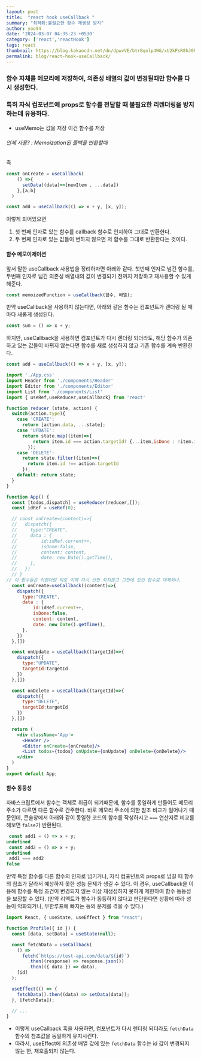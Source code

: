 ```yaml
---
layout: post
title:  "react hook useCallback "
summary: "최적화:불필요한 함수 재생성 방지"
author: yoo94
date: '2024-03-07 04:35:23 +0530'
category: ['react','reactHook']
tags: react
thumbnail: https://blog.kakaocdn.net/dn/dpwvVE/btrBqolp4WG/xU2kPsR8hJ0Rpx9B1LSoZ1/img.png
permalink: blog/react-hook-useCallback/
---
```

### 함수 자체를 메모리에 저장하여, 의존성 배열의 값이 변경될때만 함수를 다시 생성한다.
### 특히 자식 컴포넌트에 props로 함수를 전달할 때 불필요한 리렌더링을 방지하는데 유용하다. 

* useMemo는 값을 저장 이건 함수를 저장

###### 언제 사용?  : Memoization된 콜백을 반환할때

즉
```jsx
const onCreate = useCallback(
    () =>{
      setData((data)=>[newItem , ...data])
    },[a,b]
  )
```
```jsx
const add = useCallback(() => x + y, [x, y]);
```

이렇게 되어있으면
1. 첫 번째 인자로 있는 함수를 callback 함수로 인지하여 그대로 반환한다.
2. 두 번째 인자로 있는 값들이 변하지 않으면 저 함수를 그대로 반환한다는 것이다.

#### 함수 메모이제이션

앞서 말한 useCallback 사용법을 정리하자면 아래와 같다. 첫번째 인자로 넘긴 함수를, 두번째 인자로 넘긴 의존성 배열내의 값이 변경되기 전까지 저장하고 재사용할 수 있게 해준다.

```javascript
const memoizedFunction = useCallback(함수, 배열);
```

만약 useCallback을 사용하지 않는다면, 아래와 같은 함수는 컴포넌트가 렌더링 될 때마다 새롭게 생성된다.

```jsx
const sum = () => x + y;
```
하지만, useCallback을 사용하면 컴포넌트가 다시 렌더링 되더라도, 해당 함수가 의존하고 있는 값들이 바뀌지 않는다면 함수를 새로 생성하지 않고 기존 함수를 계속 반환한다.

```jsx
const add = useCallback(() => x + y, [x, y]);
```

```jsx
import './App.css'
import Header from './components/Header'
import Editor from './components/Editor'
import List from './components/List'
import { useRef,useReducer,useCallback} from 'react'

function reducer (state, action) {
  switch(action.type){
    case 'CREATE':
      return [action.data, ...state];
    case 'UPDATE':
      return state.map((item)=>{
          return item.id === action.targetId? {...item,isDone : !item.isDone}:item
        });
    case 'DELETE':
      return state.filter((item)=>{
        return item.id !== action.targetId
      });
    default: return state;
  }
}

function App() {
  const [todos,dispatch] = useReducer(reducer,[]);
  const idRef = useRef(0);

  // const onCreate=(content)=>{
  //   dispatch({
  //     type:"CREATE",
  //     data : {
  //         id:idRef.current++,
  //         isDone:false,
  //         content: content,
  //         date: new Date().getTime(),
  //     },
  //   })
  // }
// 이 함수들은 리렌더링 되도 이제 다시 선언 되지않고 그전에 있던 함수로 대체되나.
  const onCreate=useCallback((content)=>{
    dispatch({
      type:"CREATE",
      data : {
          id:idRef.current++,
          isDone:false,
          content: content,
          date: new Date().getTime(),
      },
    })
  },[])

  const onUpdate = useCallback((targetId)=>{
    dispatch({
      type:"UPDATE",
      targetId:targetId
    })
  },[])

  const onDelete = useCallback((targetId)=>{
    dispatch({
      type:"DELETE",
      targetId:targetId
    })
  },[])

  return (
    <div className='App'>
      <Header />
      <Editor onCreate={onCreate}/>
      <List todos={todos} onUpdate={onUpdate} onDelete={onDelete}/>
    </div>
  )
}
export default App;
```


#### 함수 동등성

자바스크립트에서 함수는 객체로 취급이 되기때문에, 함수를 동일하게 만들어도 메모리 주소가 다르면 다른 함수로 간주한다. 바로 메모리 주소에 의한 참조 비교가 일어나기 때문인데, 콘솔창에서 아래와 같이 동일한 코드의 함수를 작성하시고 `===` 연산자로 비교를 해보면 `false`가 반환된다.

```jsx
 const add1 = () => x + y;
undefined
 const add2 = () => x + y;
undefined
 add1 === add2
false
```

만약 특정 함수를 다른 함수의 인자로 넘기거나, 자식 컴포넌트의 props로 넘길 때 함수의 참조가 달라서 예상하지 못한 성능 문제가 생길 수 있다.
이 경우, useCallback을 이용해 함수를 특정 조건이 변경되지 않는 이상 재생성하지 못하게 제한하여 함수 동등성을 보장할 수 있다. (만약 리액트가 함수가 동등하지 않다고 판단한다면 상황에 따라 성능이 악화되거나, 무한루프에 빠지는 등의 문제를 겪을 수 있다.)

```jsx
import React, { useState, useEffect } from "react";

function Profile({ id }) {
  const [data, setData] = useState(null);

  const fetchData = useCallback(
    () =>
      fetch(`https://test-api.com/data/${id}`)
        .then((response) => response.json())
        .then(({ data }) => data),
    [id]
  );

  useEffect(() => {
    fetchData().then((data) => setData(data));
  }, [fetchData]);

  // ...
}
```

- 이렇게 useCallback 훅을 사용하면, 컴포넌트가 다시 렌더링 되더라도 `fetchData` 함수의 참조값을 동일하게 유지시킨다.
- 따라서, useEffect에 의존성 배열 값에 있는 `fetchData` 함수는 id 값이 변경되지 않는 한, 재호출되지 않는다.
